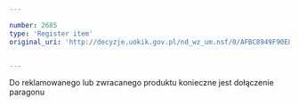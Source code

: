 ```yaml
---

number: 2685
type: 'Register item'
original_uri: 'http://decyzje.uokik.gov.pl/nd_wz_um.nsf/0/AFBC8949F90E80EBC125793C003F7A28?OpenDocument'


---
```


Do reklamowanego lub zwracanego produktu konieczne jest dołączenie paragonu
